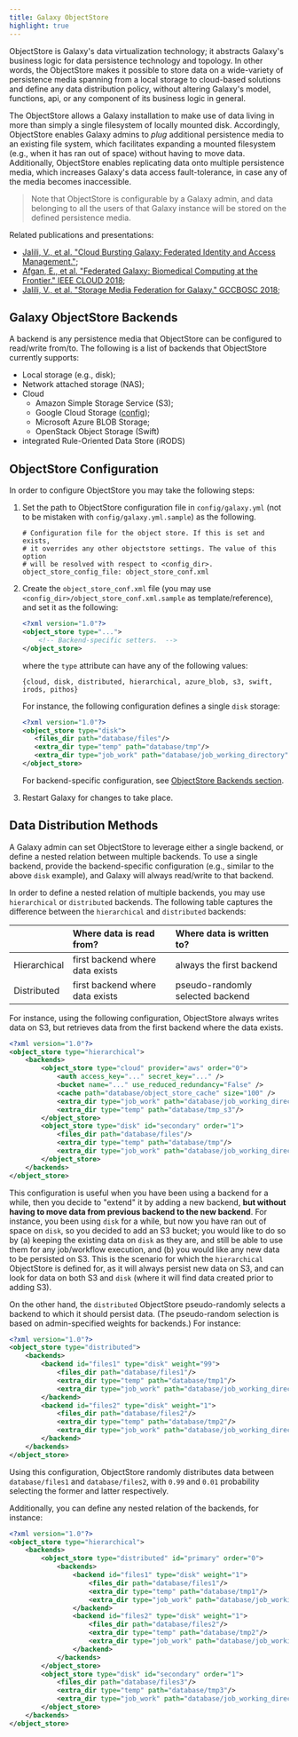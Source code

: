 ```yaml
---
title: Galaxy ObjectStore
highlight: true
---
```


ObjectStore is Galaxy's data virtualization technology; it abstracts
Galaxy's business logic for data persistence technology and topology.
In other words, the ObjectStore makes it possible to store data on a
wide-variety of persistence media spanning from a local storage to
cloud-based solutions and define any data distribution policy, without
altering Galaxy's model, functions, api, or any component of its
business logic in general.


The ObjectStore allows a Galaxy installation to make use of data
living in more than simply a single filesystem of locally mounted disk.
Accordingly, ObjectStore enables Galaxy admins to _plug_ additional
persistence media to an existing file system, which facilitates
expanding a mounted filesystem (e.g., when it has ran out of space) without
having to move data. Additionally, ObjectStore enables replicating
data onto multiple persistence media, which increases Galaxy's data
access fault-tolerance, in case any of the media becomes inaccessible.


> Note that ObjectStore is configurable by a Galaxy admin, and data
belonging to all the users of that Galaxy instance will be stored
on the defined persistence media.


Related publications and presentations:

- [Jalili, V., et al. "Cloud Bursting Galaxy: Federated Identity and Access Management."](https://www.biorxiv.org/node/149950.abstract);
- [Afgan, E., et al. "Federated Galaxy: Biomedical Computing at the Frontier." IEEE CLOUD 2018](http://doi.ieeecomputersociety.org/10.1109/CLOUD.2018.00124);
- [Jalili, V., et al. "Storage Media Federation for Galaxy." GCCBOSC 2018](https://vimeo.com/291738189);

## Galaxy ObjectStore Backends

A backend is any persistence media that ObjectStore can be configured
to read/write from/to. The following is a list of backends that
ObjectStore currently supports:

- Local storage (e.g., disk);
- Network attached storage (NAS);
- Cloud
    - Amazon Simple Storage Service (S3);
    - Google Cloud Storage ([config](/admin/objectstore/gce/));
    - Microsoft Azure BLOB Storage;
    - OpenStack Object Storage (Swift)
- integrated Rule-Oriented Data Store (iRODS)


## ObjectStore Configuration

In order to configure ObjectStore you may take the following steps:

1. Set the path to ObjectStore configuration file in `config/galaxy.yml`
(not to be mistaken with `config/galaxy.yml.sample`) as the
following.

    ```
    # Configuration file for the object store. If this is set and exists,
    # it overrides any other objectstore settings. The value of this option 
    # will be resolved with respect to <config_dir>.
    object_store_config_file: object_store_conf.xml
    ```

2. Create the `object_store_conf.xml` file (you may
use `<config_dir>/object_store_conf.xml.sample` as template/reference), and
set it as the following:

    ```xml
    <?xml version="1.0"?>
    <object_store type="...">
        <!-- Backend-specific setters.  -->
    </object_store>
    ```

    where the `type` attribute can have any of the following values:

    ```
    {cloud, disk, distributed, hierarchical, azure_blob, s3, swift, irods, pithos}
    ```  

    For instance, the following configuration defines a single `disk` storage:

    ```xml
    <?xml version="1.0"?>
    <object_store type="disk">
       <files_dir path="database/files"/>
       <extra_dir type="temp" path="database/tmp"/>
       <extra_dir type="job_work" path="database/job_working_directory"/>
    </object_store>
    ```

    For backend-specific configuration, see [ObjectStore Backends section](#galaxy-objectstore-backends).

3. Restart Galaxy for changes to take place.

## Data Distribution Methods

A Galaxy admin can set ObjectStore to leverage either a single
backend, or define a nested relation between multiple backends.
To use a single backend, provide the backend-specific configuration
(e.g., similar to the above `disk` example), and Galaxy will always
read/write to that backend.


In order to define a nested relation of multiple backends, you may
use `hierarchical` or `distributed` backends. The following table
captures the difference between the `hierarchical` and `distributed`
backends:

  
|              | Where data is read from?        | Where data is written to?        |
| :----------- | :------------------------------ | :------------------------------- |
| Hierarchical | first backend where data exists | always the first backend         |
| Distributed  | first backend where data exists | pseudo-randomly selected backend |


For instance, using the following configuration, ObjectStore always
writes data on S3, but retrieves data from the first backend where
the data exists.

```xml
<?xml version="1.0"?>
<object_store type="hierarchical">
    <backends>
        <object_store type="cloud" provider="aws" order="0">
            <auth access_key="..." secret_key="..." />
            <bucket name="..." use_reduced_redundancy="False" />
            <cache path="database/object_store_cache" size="100" />
            <extra_dir type="job_work" path="database/job_working_directory_s3"/>
            <extra_dir type="temp" path="database/tmp_s3"/>
        </object_store>
        <object_store type="disk" id="secondary" order="1">
            <files_dir path="database/files"/>
            <extra_dir type="temp" path="database/tmp"/>
            <extra_dir type="job_work" path="database/job_working_directory"/>
        </object_store>
    </backends>
</object_store>
```

This configuration is useful when you have been using a backend for a while,
then you decide to "extend" it by adding a new backend, **but without having to
move data from previous backend to the new backend**. For instance, you been
using `disk` for a while, but now you have ran out of space on `disk`, so you
decided to add an S3 bucket; you would like to do so by (a) keeping the existing
data on `disk` as they are, and still be able to use them for any job/workflow
execution, and (b) you would like any new data to be persisted on S3.
This is the scenario for which the `hierarchical` ObjectStore is defined for,
as it will always persist new data on S3, and can look for data on both S3 and
`disk` (where it will find data created prior to adding S3).


On the other hand, the `distributed` ObjectStore pseudo-randomly selects a
backend to which it should persist data. (The pseudo-random selection is based on
admin-specified weights for backends.) For instance:

```xml
<?xml version="1.0"?>
<object_store type="distributed">
    <backends>
        <backend id="files1" type="disk" weight="99">
            <files_dir path="database/files1"/>
            <extra_dir type="temp" path="database/tmp1"/>
            <extra_dir type="job_work" path="database/job_working_directory1"/>
        </backend>
        <backend id="files2" type="disk" weight="1">
            <files_dir path="database/files2"/>
            <extra_dir type="temp" path="database/tmp2"/>
            <extra_dir type="job_work" path="database/job_working_directory2"/>
        </backend>
    </backends>
</object_store>
```

Using this configuration, ObjectStore randomly distributes data
between `database/files1` and `database/files2`, with `0.99` and
`0.01` probability selecting the former and latter respectively.


Additionally, you can define any nested relation of the backends,
for instance:

```xml
<?xml version="1.0"?>
<object_store type="hierarchical">
    <backends>
        <object_store type="distributed" id="primary" order="0">
            <backends>
                <backend id="files1" type="disk" weight="1">
                    <files_dir path="database/files1"/>
                    <extra_dir type="temp" path="database/tmp1"/>
                    <extra_dir type="job_work" path="database/job_working_directory1"/>
                </backend>
                <backend id="files2" type="disk" weight="1">
                    <files_dir path="database/files2"/>
                    <extra_dir type="temp" path="database/tmp2"/>
                    <extra_dir type="job_work" path="database/job_working_directory2"/>
                </backend>
            </backends>
        </object_store>
        <object_store type="disk" id="secondary" order="1">
            <files_dir path="database/files3"/>
            <extra_dir type="temp" path="database/tmp3"/>
            <extra_dir type="job_work" path="database/job_working_directory3"/>
        </object_store>
    </backends>
</object_store>
```
